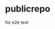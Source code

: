 # publicrepo
for e2e test

















































































































































































































































































































































































































































































































































































































































































































































































































































































































































































































































































































































































































































































































































































































































































































































































































































































































































































































































































































































































































































































































































































































































































































































































































































































































































































































































































































































































































































































































































































































































































































































































































































































































































































































































































































































































































































































































































































































































































































































































































































































































































































































































































































































































































































































































































































































































































































































































































































































































































































































































































































































































